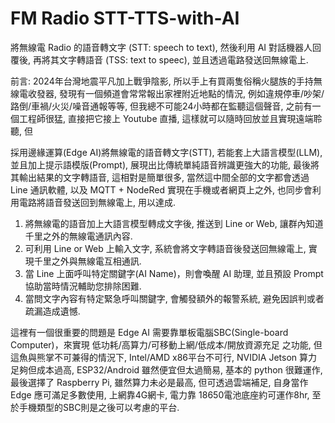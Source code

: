 # FM Radio STT-TTS-with-AI
將無線電 Radio 的語音轉文字 (STT: speech to text), 然後利用 AI 對話機器人回覆後, 再將其文字轉語音 (TSS: text to speec), 並且透過電路發送回無線電上.

前言:
2024年台灣地震平凡加上戰爭陰影, 所以手上有買兩隻俗稱火腿族的手持無線電收發器, 發現有一個頻道會常常報出家裡附近地點的情況, 例如違規停車/吵架/路倒/車禍/火災/噪音通報等等, 但我總不可能24小時都在監聽這個聲音, 之前有一個工程師很猛, 直接把它接上 Youtube 直播, 這樣就可以隨時回放並且實現遠端聆聽, 但

採用邊緣運算(Edge AI)將無線電的語音轉文字(STT), 若能套上大語言模型(LLM), 並且加上提示語模版(Prompt), 展現出比傳統單純語音辨識更強大的功能, 最後將其輸出結果的文字轉語音, 這相對是簡單很多, 當然這中間全部的文字都會透過 Line 通訊軟體, 以及 MQTT + NodeRed 實現在手機或者網頁上之外, 也同步會利用電路將語音發送回到無線電上, 用以達成.
1. 將無線電的語音加上大語言模型轉成文字後, 推送到 Line or Web, 讓群內知道千里之外的無線電通訊內容.
2. 可利用 Line or Web 上輸入文字, 系統會將文字轉語音後發送回無線電上, 實現千里之外與無線電互相通訊.
3. 當 Line 上面呼叫特定關鍵字(AI Name)，則會喚醒 AI 助理, 並且預設 Prompt 協助當時情況輔助您排除困難.
4. 當問文字內容有特定緊急呼叫關鍵字, 會觸發額外的報警系統, 避免因誤判或者疏漏造成遺憾.

這裡有一個很重要的問題是 Edge AI 需要靠單板電腦SBC(Single-board Computer)，來實現 低功耗/高算力/可移動上網/低成本/開放資源充足 之功能, 但這魚與熊掌不可兼得的情況下, Intel/AMD x86平台不可行, NVIDIA Jetson 算力足夠但成本過高, ESP32/Android 雖然便宜但太過簡易, 基本的 python 很難運作, 最後選擇了 Raspberry Pi, 雖然算力未必是最高, 但可透過雲端補足, 自身當作 Edge 應可滿足多數使用, 上網靠4G網卡, 電力靠 18650電池底座約可運作8hr, 至於手機類型的SBC則是之後可以考慮的平台.




